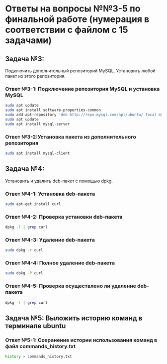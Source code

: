 # Ответы на вопросы №№3-5 по финальной работе (нумерация в соответствии с файлом с 15 задачами)

## Задача №3: 
Подключить дополнительный репозиторий MySQL. Установить любой пакет
из этого репозитория.

### Ответ №3-1: Подключение репозитория MySQL и установка MySQL
```sh
sudo apt update
sudo apt install software-properties-common
sudo add-apt-repository 'deb http://repo.mysql.com/apt/ubuntu/ focal mysql-8.0'
sudo apt update
sudo apt install mysql-server
```

### Ответ №3-2:Установка пакета из дополнительного репозитория
```sh
sudo apt install mysql-client
```

## Задача №4:
Установить и удалить deb-пакет с помощью dpkg.

### Ответ №4-1: Установка deb-пакета
```sh
sudo apt-get install curl
```

### Ответ №4-2: Проверка установки deb-пакета
```sh
dpkg -l | grep curl
```

### Ответ №4-3: Удаление deb-пакета
```sh
sudo dpkg -r curl
```

### Ответ №4-4: Полное удаление deb-пакета
```sh
sudo dpkg -P curl
```

### Ответ №4-5: Проверка осуществлено ли удаление deb-пакета
```sh
dpkg -l | grep curl
```
## Задача №5: Выложить историю команд в терминале ubuntu
### Ответ №5-1: Сохранение истории использования команд в файл commands_history.txt
```sh
history > commands_history.txt
```